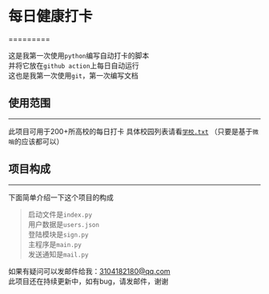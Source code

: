 # 每日健康打卡
=========

这是我第一次使用`python`编写自动打卡的脚本  
并将它放在`github action`上每日自动运行  
这也是我第一次使用`git`，第一次编写文档   

## 使用范围  
----------  

此项目可用于200+所高校的每日打卡 
具体校园列表请看[`学校.txt`]("https://github.com/xsk666/autopost/blob/master/学校.txt") 
（只要是基于`微哨`的应该都可以）  

## 项目构成  
----------
下面简单介绍一下这个项目的构成
> 启动文件是`index.py`  
> 用户数据是`users.json`  
> 登陆模块是`sign.py`   
> 主程序是`main.py`  
> 发送通知是`mail.py`  
  
如果有疑问可以发邮件给我：3104182180@qq.com  
此项目还在持续更新中，如有bug，请发邮件，谢谢